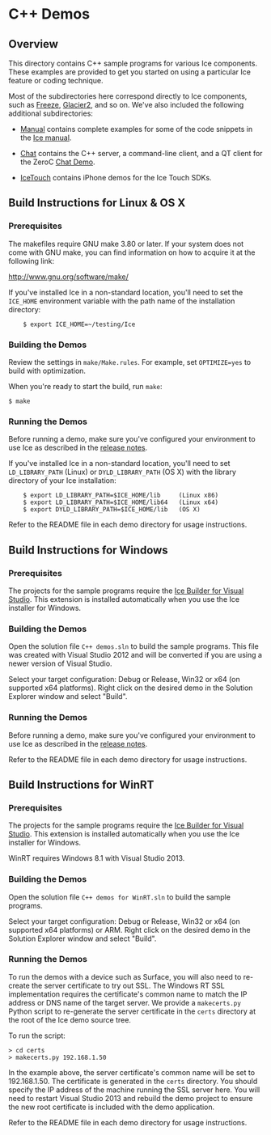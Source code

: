 # C++ Demos

## Overview

This directory contains C++ sample programs for various Ice components. These
examples are provided to get you started on using a particular Ice feature or
coding technique.

Most of the subdirectories here correspond directly to Ice components, such as
[Freeze](./Freeze), [Glacier2](./Glacier2), and so on. We've also included the
following additional subdirectories:

- [Manual](./Manual) contains complete examples for some of the code snippets
in the [Ice manual](https://doc.zeroc.com/display/Ice/Ice+Manual).

- [Chat](./Chat) contains the C++ server, a command-line client,
and a QT client for the ZeroC [Chat Demo](https://zeroc.com/chat/index.html).

- [IceTouch](./IceTouch) contains iPhone demos for the Ice Touch SDKs.

## Build Instructions for Linux & OS X

### Prerequisites

The makefiles require GNU make 3.80 or later. If your system does not come
with GNU make, you can find information on how to acquire it at the
following link:

http://www.gnu.org/software/make/

If you've installed Ice in a non-standard location, you'll need to set the
```ICE_HOME``` environment variable with the path name of the
installation directory:

        $ export ICE_HOME=~/testing/Ice

### Building the Demos

Review the settings in ```make/Make.rules```. For example, set ```OPTIMIZE=yes```
to build with optimization.

When you're ready to start the build, run ```make```:

    $ make

### Running the Demos

Before running a demo, make sure you've configured your environment to use Ice
as described in the [release notes][1].

If you've installed Ice in a non-standard location, you'll need to set
```LD_LIBRARY_PATH``` (Linux) or ```DYLD_LIBRARY_PATH``` (OS X)
with the library directory of your Ice installation:

        $ export LD_LIBRARY_PATH=$ICE_HOME/lib     (Linux x86)
        $ export LD_LIBRARY_PATH=$ICE_HOME/lib64   (Linux x64)
        $ export DYLD_LIBRARY_PATH=$ICE_HOME/lib   (OS X)

Refer to the README file in each demo directory for usage instructions.

## Build Instructions for Windows

### Prerequisites

The projects for the sample programs require the [Ice Builder for Visual Studio][2].
This extension is installed automatically when you use the Ice installer for Windows.

### Building the Demos

Open the solution file ```C++ demos.sln``` to build the sample programs. This file
was created with Visual Studio 2012 and will be converted if you are using a newer
version of Visual Studio.

Select your target configuration: Debug or Release, Win32 or x64 (on supported x64
platforms). Right click on the desired demo in the Solution Explorer window and
select "Build".

### Running the Demos

Before running a demo, make sure you've configured your environment to use Ice
as described in the [release notes][1].

Refer to the README file in each demo directory for usage instructions.

## Build Instructions for WinRT

### Prerequisites

The projects for the sample programs require the [Ice Builder for Visual Studio][2].
This extension is installed automatically when you use the Ice installer for Windows.

WinRT requires Windows 8.1 with Visual Studio 2013.

### Building the Demos

Open the solution file ```C++ demos for WinRT.sln``` to build the sample programs.

Select your target configuration: Debug or Release, Win32 or x64 (on supported x64
platforms) or ARM. Right click on the desired demo in the Solution Explorer window
and select "Build".

### Running the Demos

To run the demos with a device such as Surface, you will also need to re-create the
server certificate to try out SSL. The Windows RT SSL implementation requires the
certificate's common name to match the IP address or DNS name of the target server.
We provide a ```makecerts.py``` Python script to re-generate the server certificate
in the ```certs``` directory at the root of the Ice demo source tree.

To run the script:

    > cd certs
    > makecerts.py 192.168.1.50

In the example above, the server certificate's common name will be set to
192.168.1.50. The certificate is generated in the ```certs``` directory. You
should specify the IP address of the machine running the SSL server here. You
will need to restart Visual Studio 2013 and rebuild the demo project to ensure
the new root certificate is included with the demo application.

Refer to the README file in each demo directory for usage instructions.

[1]: https://doc.zeroc.com/display/Rel/Ice+3.6.0+Release+Notes
[2]: https://github.com/zeroc-ice/ice-builder-visualstudio

